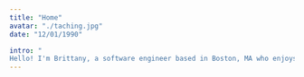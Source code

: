 ```yaml
---
title: "Home"
avatar: "./taching.jpg"
date: "12/01/1990"

intro: "
Hello! I'm Brittany, a software engineer based in Boston, MA who enjoys building things that live on the internet. I develop exceptional websites and web apps that provide intuitive, pixel-perfect user interfaces with efficient and modern backends."
---
```

